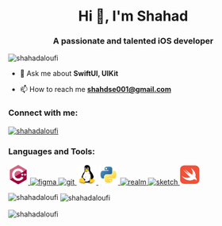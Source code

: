 <h1 align="center">Hi 👋, I'm Shahad</h1>
<h3 align="center">A passionate and talented iOS developer</h3>

<p align="left"> <img src="https://komarev.com/ghpvc/?username=shahadaloufi&label=Profile%20views&color=0e75b6&style=flat" alt="shahadaloufi" /> </p>

- 💬 Ask me about **SwiftUI, UIKit**

- 📫 How to reach me **shahdse001@gmail.com**

<h3 align="left">Connect with me:</h3>
<p align="left">
<a href="https://linkedin.com/in/shahadaloufi" target="blank"><img align="center" src="https://raw.githubusercontent.com/rahuldkjain/github-profile-readme-generator/master/src/images/icons/Social/linked-in-alt.svg" alt="shahadaloufi" height="30" width="40" /></a>
</p>

<h3 align="left">Languages and Tools:</h3>
<p align="left"> <a href="https://www.w3schools.com/cpp/" target="_blank" rel="noreferrer"> <img src="https://raw.githubusercontent.com/devicons/devicon/master/icons/cplusplus/cplusplus-original.svg" alt="cplusplus" width="40" height="40"/> </a> <a href="https://www.figma.com/" target="_blank" rel="noreferrer"> <img src="https://www.vectorlogo.zone/logos/figma/figma-icon.svg" alt="figma" width="40" height="40"/> </a> <a href="https://git-scm.com/" target="_blank" rel="noreferrer"> <img src="https://www.vectorlogo.zone/logos/git-scm/git-scm-icon.svg" alt="git" width="40" height="40"/> </a> <a href="https://www.linux.org/" target="_blank" rel="noreferrer"> <img src="https://raw.githubusercontent.com/devicons/devicon/master/icons/linux/linux-original.svg" alt="linux" width="40" height="40"/> </a> <a href="https://www.python.org" target="_blank" rel="noreferrer"> <img src="https://raw.githubusercontent.com/devicons/devicon/master/icons/python/python-original.svg" alt="python" width="40" height="40"/> </a> <a href="https://realm.io/" target="_blank" rel="noreferrer"> <img src="https://raw.githubusercontent.com/bestofjs/bestofjs-webui/8665e8c267a0215f3159df28b33c365198101df5/public/logos/realm.svg" alt="realm" width="40" height="40"/> </a> <a href="https://www.sketch.com/" target="_blank" rel="noreferrer"> <img src="https://www.vectorlogo.zone/logos/sketchapp/sketchapp-icon.svg" alt="sketch" width="40" height="40"/> </a> <a href="https://developer.apple.com/swift/" target="_blank" rel="noreferrer"> <img src="https://raw.githubusercontent.com/devicons/devicon/master/icons/swift/swift-original.svg" alt="swift" width="40" height="40"/> </a> </p>

<p><img align="left" src="https://github-readme-stats.vercel.app/api/top-langs?username=shahadaloufi&show_icons=true&locale=en&layout=compact" alt="shahadaloufi" /></p>

<p>&nbsp;<img align="center" src="https://github-readme-stats.vercel.app/api?username=shahadaloufi&show_icons=true&locale=en" alt="shahadaloufi" /></p>

<p><img align="center" src="https://github-readme-streak-stats.herokuapp.com/?user=shahadaloufi&" alt="shahadaloufi" /></p>
